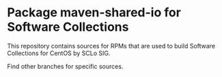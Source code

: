 # Package maven-shared-io for Software Collections

This repository contains sources for RPMs that are used
to build Software Collections for CentOS by SCLo SIG.

Find other branches for specific sources.
